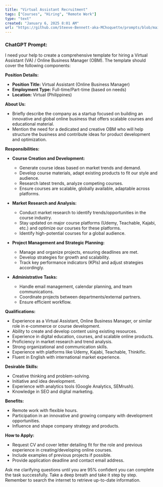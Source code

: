 ```yaml
---
title: "Virtual Assistant Recruitment"
tags: ["Courses", "Hiring", "Remote Work"]
type: "text"
created: "January 6, 2025 8:01 AM"
url: "https://github.com/Steeve-Bennett-aka-MChoquette/prompts/blob/main/virtual_assistant_recruitment.md"
---
```


### ChatGPT Prompt:

I need your help to create a comprehensive template for hiring a Virtual Assistant (VA) / Online Business Manager (OBM). The template should cover the following components:

**Position Details:**
- **Position Title:** Virtual Assistant (Online Business Manager)
- **Employment Type:** Full-time/Part-time (based on needs)
- **Location:** Virtual (Philippines)

**About Us:**
- Briefly describe the company as a startup focused on building an innovative and global online business that offers scalable courses and educational material.
- Mention the need for a dedicated and creative OBM who will help structure the business and contribute ideas for product development and optimization.

**Responsibilities:**
- **Course Creation and Development:**
  - Generate course ideas based on market trends and demand.
  - Develop course materials, adapt existing products to fit our style and audience.
  - Research latest trends, analyze competing courses.
  - Ensure courses are scalable, globally available, adaptable across platforms.

- **Market Research and Analysis:**
  - Conduct market research to identify trends/opportunities in the course industry.
  - Stay updated on major course platforms (Udemy, Teachable, Kajabi, etc.) and optimize our courses for these platforms.
  - Identify high-potential courses for a global audience.

- **Project Management and Strategic Planning:**
  - Manage and organize projects, ensuring deadlines are met.
  - Develop strategies for growth and scalability.
  - Track key performance indicators (KPIs) and adjust strategies accordingly.

- **Administrative Tasks:**
  - Handle email management, calendar planning, and team communications.
  - Coordinate projects between departments/external partners.
  - Ensure efficient workflow.

**Qualifications:**
- Experience as a Virtual Assistant, Online Business Manager, or similar role in e-commerce or course development.
- Ability to create and develop content using existing resources.
- Experience in digital education, courses, and scalable online products.
- Proficiency in market research and trend analysis.
- Strong organizational and communication skills.
- Experience with platforms like Udemy, Kajabi, Teachable, Thinkific.
- Fluent in English with international market experience.

**Desirable Skills:**
- Creative thinking and problem-solving.
- Initiative and idea development.
- Experience with analytics tools (Google Analytics, SEMrush).
- Knowledge in SEO and digital marketing.

**Benefits:**
- Remote work with flexible hours.
- Participation in an innovative and growing company with development opportunities.
- Influence and shape company strategy and products.

**How to Apply:**
- Request CV and cover letter detailing fit for the role and previous experience in creating/developing online courses.
- Include examples of previous projects if possible.
- Provide application deadline and contact email address.

Ask me clarifying questions until you are 95% confident you can complete the task successfully. Take a deep breath and take it step by step. Remember to search the internet to retrieve up-to-date information.